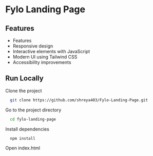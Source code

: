 
# Fylo Landing Page



## Features

- Features
- Responsive design
- Interactive elements with JavaScript
- Modern UI using Tailwind CSS
- Accessibility improvements

## Run Locally

Clone the project

```bash
  git clone https://github.com/shreya403/Fylo-Landing-Page.git
```

Go to the project directory

```bash
  cd fylo-landing-page
```

Install dependencies

```bash
  npm install
```

Open index.html



